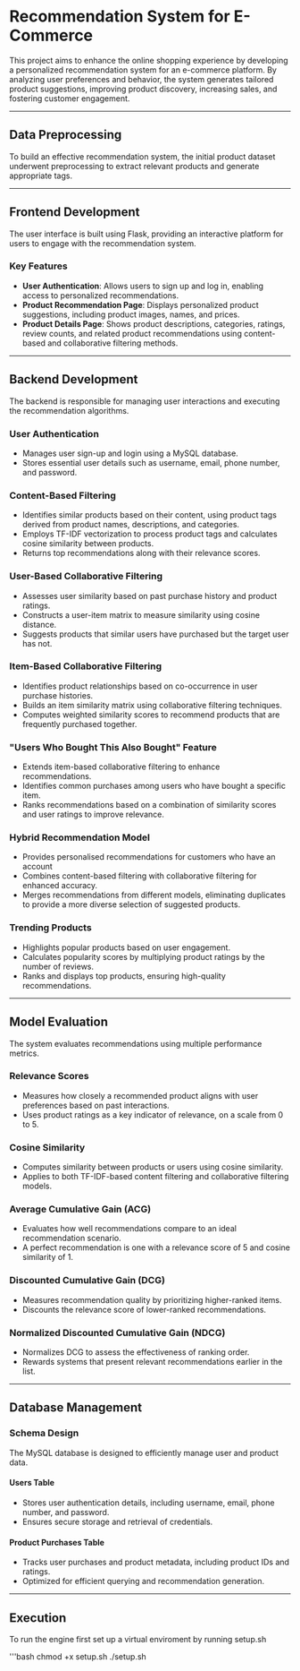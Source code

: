 # Recommendation System for E-Commerce

This project aims to enhance the online shopping experience by developing a personalized recommendation system for an e-commerce platform. By analyzing user preferences and behavior, the system generates tailored product suggestions, improving product discovery, increasing sales, and fostering customer engagement.

---

## Data Preprocessing
To build an effective recommendation system, the initial product dataset underwent preprocessing to extract relevant products and generate appropriate tags.

---

## Frontend Development
The user interface is built using Flask, providing an interactive platform for users to engage with the recommendation system.

### Key Features
- **User Authentication**: Allows users to sign up and log in, enabling access to personalized recommendations.
- **Product Recommendation Page**: Displays personalized product suggestions, including product images, names, and prices.
- **Product Details Page**: Shows product descriptions, categories, ratings, review counts, and related product recommendations using content-based and collaborative filtering methods.
---

## Backend Development
The backend is responsible for managing user interactions and executing the recommendation algorithms.

### User Authentication
- Manages user sign-up and login using a MySQL database.
- Stores essential user details such as username, email, phone number, and password.

### Content-Based Filtering
- Identifies similar products based on their content, using product tags derived from product names, descriptions, and categories.
- Employs TF-IDF vectorization to process product tags and calculates cosine similarity between products.
- Returns top recommendations along with their relevance scores.

### User-Based Collaborative Filtering
- Assesses user similarity based on past purchase history and product ratings.
- Constructs a user-item matrix to measure similarity using cosine distance.
- Suggests products that similar users have purchased but the target user has not.

### Item-Based Collaborative Filtering
- Identifies product relationships based on co-occurrence in user purchase histories.
- Builds an item similarity matrix using collaborative filtering techniques.
- Computes weighted similarity scores to recommend products that are frequently purchased together.

### "Users Who Bought This Also Bought" Feature
- Extends item-based collaborative filtering to enhance recommendations.
- Identifies common purchases among users who have bought a specific item.
- Ranks recommendations based on a combination of similarity scores and user ratings to improve relevance.

### Hybrid Recommendation Model
- Provides personalised recommendations for customers who have an account
- Combines content-based filtering with collaborative filtering for enhanced accuracy.
- Merges recommendations from different models, eliminating duplicates to provide a more diverse selection of suggested products.

### Trending Products
- Highlights popular products based on user engagement.
- Calculates popularity scores by multiplying product ratings by the number of reviews.
- Ranks and displays top products, ensuring high-quality recommendations.

---

## Model Evaluation
The system evaluates recommendations using multiple performance metrics.

### Relevance Scores
- Measures how closely a recommended product aligns with user preferences based on past interactions.
- Uses product ratings as a key indicator of relevance, on a scale from 0 to 5.

### Cosine Similarity
- Computes similarity between products or users using cosine similarity.
- Applies to both TF-IDF-based content filtering and collaborative filtering models.

### Average Cumulative Gain (ACG)
- Evaluates how well recommendations compare to an ideal recommendation scenario.
- A perfect recommendation is one with a relevance score of 5 and cosine similarity of 1.

### Discounted Cumulative Gain (DCG)
- Measures recommendation quality by prioritizing higher-ranked items.
- Discounts the relevance score of lower-ranked recommendations.

### Normalized Discounted Cumulative Gain (NDCG)
- Normalizes DCG to assess the effectiveness of ranking order.
- Rewards systems that present relevant recommendations earlier in the list.

---

## Database Management
### Schema Design
The MySQL database is designed to efficiently manage user and product data.

#### Users Table
- Stores user authentication details, including username, email, phone number, and password.
- Ensures secure storage and retrieval of credentials.

#### Product Purchases Table
- Tracks user purchases and product metadata, including product IDs and ratings.
- Optimized for efficient querying and recommendation generation.

---

## Execution
To run the engine first set up a virtual enviroment by running setup.sh

'''bash
chmod +x setup.sh
./setup.sh

